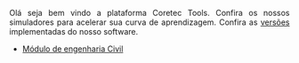 <p align="justify">
Olá seja bem vindo a plataforma Coretec Tools. Confira os nossos simuladores para acelerar sua curva de aprendizagem. Confira as <a href="wmpjrufg.github.io/coretectools/version.md" target="_blank">versões</a> implementadas do nosso software.
</p>

<ul>
<li><a href="https://coretectools-engcivil.streamlit.app/" target="_blank">Módulo de engenharia Civil</a></li>
</ul>
